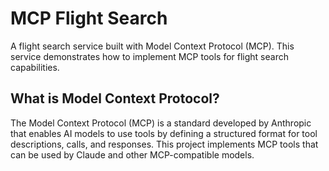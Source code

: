 # MCP Flight Search
A flight search service built with Model Context Protocol (MCP). This service demonstrates how to implement MCP tools for flight search capabilities.

## What is Model Context Protocol?
The Model Context Protocol (MCP) is a standard developed by Anthropic that enables AI models to use tools by defining a structured format for tool descriptions, calls, and responses. This project implements MCP tools that can be used by Claude and other MCP-compatible models.

